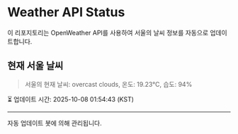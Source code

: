 
# Weather API Status

이 리포지토리는 OpenWeather API를 사용하여 서울의 날씨 정보를 자동으로 업데이트합니다.

## 현재 서울 날씨
> 서울의 현재 날씨: overcast clouds, 온도: 19.23°C, 습도: 94%

⏳ 업데이트 시간: 2025-10-08 01:54:43 (KST)

---
자동 업데이트 봇에 의해 관리됩니다.
